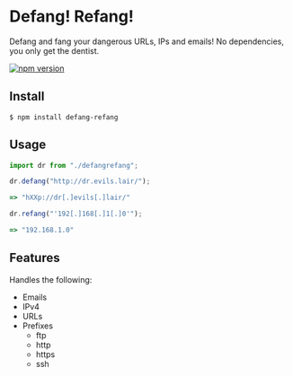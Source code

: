 # Defang! Refang!
Defang and fang your dangerous URLs, IPs and emails! No dependencies, you only get the dentist.

<a href="https://www.npmjs.com/package/defang-refang"><img src="https://img.shields.io/npm/v/defang-refang.svg?style=flat" alt="npm version"></a>

## Install

`$ npm install defang-refang`

## Usage

```typescript
import dr from "./defangrefang";

dr.defang("http://dr.evils.lair/");

=> "hXXp://dr[.]evils[.]lair/"

dr.refang("'192[.]168[.]1[.]0'");

=> "192.168.1.0"
```

## Features
Handles the following:

* Emails
* IPv4
* URLs
* Prefixes 
    * ftp
    * http
    * https
    * ssh

